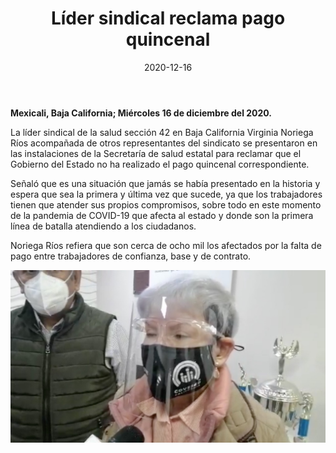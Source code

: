 ﻿---
layout: blog
title:  "Líder sindical reclama pago quincenal"
date:   2020-12-16
categories: mexicali
permalink: /:categories/:title:output_ext
image: /img/cnr/2020-12-16-lider-sindical.jpeg
alt: "Líder sindical reclama pago quincenal"
autor: 
---


**Mexicali, Baja California; Miércoles 16 de  diciembre del 2020.**


La líder sindical de la salud sección 42 en Baja California Virginia Noriega Ríos acompañada de otros representantes del sindicato se presentaron en las instalaciones de la Secretaría de salud estatal para reclamar que el Gobierno del Estado no ha realizado el pago quincenal correspondiente.


Señaló que es una situación que jamás se había presentado en la historia y espera que sea la primera y última vez que sucede, ya que los trabajadores tienen que atender sus propios compromisos, sobre todo en este momento de la pandemia de COVID-19 que afecta al estado y donde son la primera línea de batalla atendiendo a los ciudadanos.


Noriega Ríos refiera que son cerca de ocho mil los afectados por la falta de pago entre trabajadores de confianza, base y de contrato.

<div id="carouselExampleSlidesOnly" class="carousel slide" data-ride="carousel">
  <div class="carousel-inner">
    <div class="carousel-item active">
       <img class="d-block w-100" src="/img/cnr/2020-12-16-lider-sindical.jpeg" loading="lazy"  alt="Líder sindical reclama pago quincenal">
    </div>
  </div>
</div>